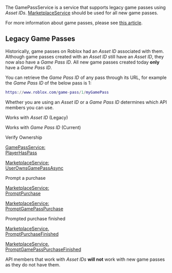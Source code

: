 The GamePassService is a service that supports legacy game passes using _Asset IDs_. [MarketplaceService](https://developer.roblox.com/en-us/api-reference/class/MarketplaceService) should be used for all new game passes.

For more information about game passes, please see [this article](https://developer.roblox.com/articles/Game-Passes-One-Time-Purchases).

Legacy Game Passes
------------------

Historically, game passes on Roblox had an _Asset ID_ associated with them. Although game passes created with an _Asset ID_ still have an _Asset ID_, they now also have a _Game Pass ID_. All new game passes created today **only** have a _Game Pass ID_.

You can retrieve the _Game Pass ID_ of any pass through its URL, for example the _Game Pass ID_ of the below pass is 1:

```lua
https://www.roblox.com/game-pass/1/myGamePass
``` 

Whether you are using an _Asset ID_ or a _Game Pass ID_ determines which API members you can use.

Works with _Asset ID_ (Legacy)

Works with _Game Pass ID_ (Current)

Verify Ownership

[GamePassService:  
PlayerHasPass](https://developer.roblox.com/api-reference/function/GamePassService/PlayerHasPass)

[MarketplaceService:  
UserOwnsGamePassAsync](https://developer.roblox.com/api-reference/function/MarketplaceService/UserOwnsGamePassAsync)

Prompt a purchase

[MarketplaceService:  
PromptPurchase](https://developer.roblox.com/api-reference/function/MarketplaceService/PromptPurchase)

[MarketplaceService:  
PromptGamePassPurchase](https://developer.roblox.com/api-reference/function/MarketplaceService/PromptGamePassPurchase)

Prompted purchase finished

[MarketplaceService.  
PromptPurchaseFinished](https://developer.roblox.com/api-reference/event/MarketplaceService/PromptPurchaseFinished)

[MarketplaceService.  
PromptGamePassPurchaseFinished](https://developer.roblox.com/api-reference/event/MarketplaceService/PromptGamePassPurchaseFinished)

API members that work with _Asset IDs_ **will not** work with new game passes as they do not have them.
